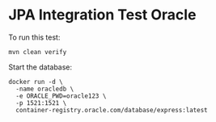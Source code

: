 # JPA Integration Test Oracle

To run this test:
```shell
mvn clean verify
```

Start the database:
```shell
docker run -d \
  -name oracledb \
  -e ORACLE_PWD=oracle123 \
  -p 1521:1521 \
  container-registry.oracle.com/database/express:latest
```
